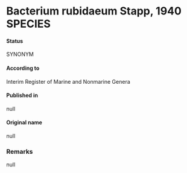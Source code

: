 # Bacterium rubidaeum Stapp, 1940 SPECIES

#### Status
SYNONYM

#### According to
Interim Register of Marine and Nonmarine Genera

#### Published in
null

#### Original name
null

### Remarks
null